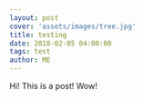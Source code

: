 ```yaml
---
layout: post
cover: 'assets/images/tree.jpg'
title: testing
date: 2018-02-05 04:00:00
tags: test
author: ME
---
```


<p>Hi!  This is a post!  Wow!</p>
